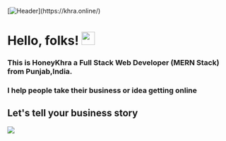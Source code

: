 [![Header](https://i.ibb.co/fqc2MP3/Screenshot-2022-01-17-185758.png"Header")](https://khra.online/)

# Hello, folks! <img src="https://raw.githubusercontent.com/MartinHeinz/MartinHeinz/master/wave.gif" width="30px">

### This is HoneyKhra a Full Stack Web Developer (MERN Stack) from Punjab,India.

### I help people take their business or idea getting online

## Let's tell your business story

![](https://img.shields.io/badge/React-FrontEnd-informational?style=flat&logo=react&logoColor=white&color=2bbc8a)

